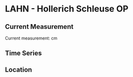 # LAHN - Hollerich Schleuse OP

## Current Measurement

Current measurement: <Value topic="rivers/pegel-online/LAHN/Hollerich_Schleuse_OP/measurementValue"/> cm

## Time Series

<TimeSeries topic="rivers/pegel-online/LAHN/Hollerich_Schleuse_OP/measurementValue" period="week" />

## Location

<WorldMap>
  <Marker lat="50.304720258513775" lon="7.833036632734226" labelTopic="rivers/pegel-online/LAHN/Hollerich_Schleuse_OP" />
</WorldMap>
